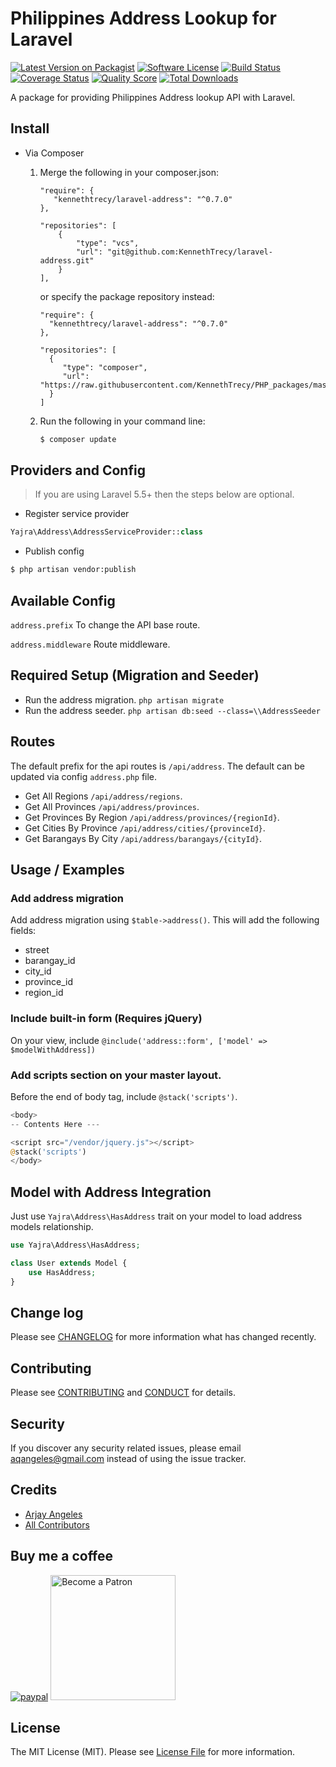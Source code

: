 # Philippines Address Lookup for Laravel

[![Latest Version on Packagist][ico-version]][link-packagist]
[![Software License][ico-license]](LICENSE.md)
[![Build Status][ico-travis]][link-travis]
[![Coverage Status][ico-scrutinizer]][link-scrutinizer]
[![Quality Score][ico-code-quality]][link-code-quality]
[![Total Downloads][ico-downloads]][link-downloads]

A package for providing Philippines Address lookup API with Laravel.

## Install

- Via Composer
  1. Merge the following in your composer.json:
     ```
     "require": {
        "kennethtrecy/laravel-address": "^0.7.0"
     },

     "repositories": [
         {
             "type": "vcs",
             "url": "git@github.com:KennethTrecy/laravel-address.git"
         }
     ],
     ```

	  or specify the package repository instead:
	  ```
     "require": {
        "kennethtrecy/laravel-address": "^0.7.0"
     },

     "repositories": [
        {
           "type": "composer",
           "url": "https://raw.githubusercontent.com/KennethTrecy/PHP_packages/master"
        }
     ]
	  ```
  2. Run the following in your command line:
     ``` bash
     $ composer update
     ```

## Providers and Config
> If you are using Laravel 5.5+ then the steps below are optional.

- Register service provider
```php
Yajra\Address\AddressServiceProvider::class
```

- Publish config
```bash
$ php artisan vendor:publish
```

## Available Config

`address.prefix` To change the API base route.

`address.middleware` Route middleware.

## Required Setup (Migration and Seeder)

- Run the address migration. `php artisan migrate`
- Run the address seeder. `php artisan db:seed --class=\\AddressSeeder`

## Routes

The default prefix for the api routes is `/api/address`. The default can be updated via config `address.php` file.

- Get All Regions `/api/address/regions`.
- Get All Provinces `/api/address/provinces`.
- Get Provinces By Region `/api/address/provinces/{regionId}`.
- Get Cities By Province `/api/address/cities/{provinceId}`.
- Get Barangays By City `/api/address/barangays/{cityId}`.

## Usage / Examples

### Add address migration

Add address migration using `$table->address()`. This will add the following fields:
- street
- barangay_id
- city_id
- province_id
- region_id

### Include built-in form (Requires jQuery)

On your view, include `@include('address::form', ['model' => $modelWithAddress])`

### Add scripts section on your master layout.

Before the end of body tag, include `@stack('scripts')`.

```php
<body>
-- Contents Here ---

<script src="/vendor/jquery.js"></script>
@stack('scripts')
</body>
```

## Model with Address Integration

Just use `Yajra\Address\HasAddress` trait on your model to load address models relationship.

```php
use Yajra\Address\HasAddress;

class User extends Model {
    use HasAddress;
}
```

## Change log

Please see [CHANGELOG](CHANGELOG.md) for more information what has changed recently.

## Contributing

Please see [CONTRIBUTING](CONTRIBUTING.md) and [CONDUCT](CONDUCT.md) for details.

## Security

If you discover any security related issues, please email aqangeles@gmail.com instead of using the issue tracker.

## Credits

- [Arjay Angeles][link-author]
- [All Contributors][link-contributors]

## Buy me a coffee

[![paypal](https://www.paypalobjects.com/en_US/i/btn/btn_donateCC_LG.gif)](https://www.paypal.me/yajra)
<a href='https://www.patreon.com/bePatron?u=4521203'><img alt='Become a Patron' src='https://s3.amazonaws.com/patreon_public_assets/toolbox/patreon.png' border='0' width='200px' ></a>

## License

The MIT License (MIT). Please see [License File](LICENSE.md) for more information.

[ico-version]: https://img.shields.io/packagist/v/yajra/laravel-address.svg?style=flat-square
[ico-license]: https://img.shields.io/badge/license-MIT-brightgreen.svg?style=flat-square
[ico-travis]: https://img.shields.io/travis/yajra/laravel-address/master.svg?style=flat-square
[ico-scrutinizer]: https://img.shields.io/scrutinizer/coverage/g/yajra/laravel-address.svg?style=flat-square
[ico-code-quality]: https://img.shields.io/scrutinizer/g/yajra/laravel-address.svg?style=flat-square
[ico-downloads]: https://img.shields.io/packagist/dt/yajra/laravel-address.svg?style=flat-square

[link-packagist]: https://packagist.org/packages/yajra/laravel-address
[link-travis]: https://travis-ci.org/yajra/laravel-address
[link-scrutinizer]: https://scrutinizer-ci.com/g/yajra/laravel-address/code-structure
[link-code-quality]: https://scrutinizer-ci.com/g/yajra/laravel-address
[link-downloads]: https://packagist.org/packages/yajra/laravel-address
[link-author]: https://github.com/yajra
[link-contributors]: ../../contributors
